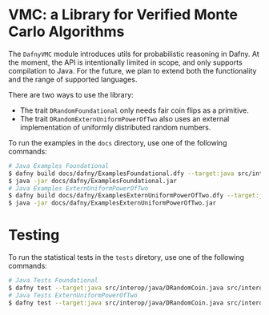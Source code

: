# VMC: a Library for Verified Monte Carlo Algorithms

The `DafnyVMC` module introduces utils for probabilistic reasoning in Dafny. At the moment, the API is intentionally limited in scope, and only supports compilation to Java. For the future, we plan to extend both the functionality and the range of supported languages.

There are two ways to use the library:
- The trait `DRandomFoundational` only needs fair coin flips as a primitive.
- The trait `DRandomExternUniformPowerOfTwo` also uses an external implementation of uniformly distributed random numbers.

To run the examples in the `docs` directory, use one of the following commands:

```bash
# Java Examples Foundational
$ dafny build docs/dafny/ExamplesFoundational.dfy --target:java src/interop/java/DRandomCoin.java src/interop/java/DRandomUniformPowerOfTwo.java dfyconfig.toml --no-verify
$ java -jar docs/dafny/ExamplesFoundational.jar
# Java Examples ExternUniformPowerOfTwo
$ dafny build docs/dafny/ExamplesExternUniformPowerOfTwo.dfy --target:java src/interop/java/DRandomCoin.java src/interop/java/DRandomUniformPowerOfTwo.java dfyconfig.toml --no-verify
$ java -jar docs/dafny/ExamplesExternUniformPowerOfTwo.jar
```

# Testing

To run the statistical tests in the `tests` diretory, use one of the following commands:

```bash
# Java Tests Foundational
$ dafny test --target:java src/interop/java/DRandomCoin.java src/interop/java/DRandomUniformPowerOfTwo.java tests/TestsFoundational.dfy tests/Tests.dfy dfyconfig.toml --no-verify
# Java Tests ExternUniformPowerOfTwo
$ dafny test --target:java src/interop/java/DRandomCoin.java src/interop/java/DRandomUniformPowerOfTwo.java tests/TestsExternUniformPowerOfTwo.dfy tests/Tests.dfy dfyconfig.toml --no-verify
```
